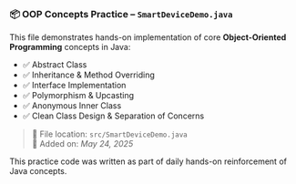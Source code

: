 ### 📦 OOP Concepts Practice – `SmartDeviceDemo.java`

This file demonstrates hands-on implementation of core **Object-Oriented Programming** concepts in Java:

- ✅ Abstract Class  
- ✅ Inheritance & Method Overriding  
- ✅ Interface Implementation  
- ✅ Polymorphism & Upcasting  
- ✅ Anonymous Inner Class  
- ✅ Clean Class Design & Separation of Concerns  

> 📁 File location: `src/SmartDeviceDemo.java`  
> 📌 Added on: *May 24, 2025*

This practice code was written as part of daily hands-on reinforcement of Java concepts.
